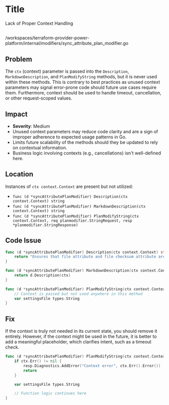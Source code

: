 # Title

Lack of Proper Context Handling

##

/workspaces/terraform-provider-power-platform/internal/modifiers/sync_attribute_plan_modifier.go

## Problem

The `ctx` (context) parameter is passed into the `Description`, `MarkdownDescription`, and `PlanModifyString` methods, but it is never used within these methods. This is contrary to best practices as unused context parameters may signal error-prone code should future use cases require them. Furthermore, context should be used to handle timeout, cancellation, or other request-scoped values.

## Impact

- **Severity**: Medium
- Unused context parameters may reduce code clarity and are a sign of improper adherence to expected usage patterns in Go.
- Limits future scalability of the methods should they be updated to rely on contextual information.
- Business logic involving contexts (e.g., cancellations) isn't well-defined here.

## Location

Instances of `ctx context.Context` are present but not utilized:
- `func (d *syncAttributePlanModifier) Description(ctx context.Context) string`
- `func (d *syncAttributePlanModifier) MarkdownDescription(ctx context.Context) string`
- `func (d *syncAttributePlanModifier) PlanModifyString(ctx context.Context, req planmodifier.StringRequest, resp *planmodifier.StringResponse)`

## Code Issue

```go
func (d *syncAttributePlanModifier) Description(ctx context.Context) string {
	return "Ensures that file attribute and file checksum attribute are kept synchronised."
}
```

```go
func (d *syncAttributePlanModifier) MarkdownDescription(ctx context.Context) string {
	return d.Description(ctx)
}
```

```go
func (d *syncAttributePlanModifier) PlanModifyString(ctx context.Context, req planmodifier.StringRequest, resp *planmodifier.StringResponse) {
	// Context is passed but not used anywhere in this method
	var settingsFile types.String
}
```

## Fix

If the context is truly not needed in its current state, you should remove it entirely. However, if the context might be used in the future, it is better to add a meaningful placeholder, which clarifies intent, such as a timeout check.

```go
func (d *syncAttributePlanModifier) PlanModifyString(ctx context.Context, req planmodifier.StringRequest, resp *planmodifier.StringResponse) {
	if ctx.Err() != nil {
		resp.Diagnostics.AddError("Context error", ctx.Err().Error())
		return
	}

	var settingsFile types.String

	// Function logic continues here
}
```
